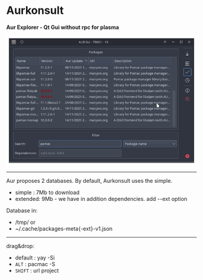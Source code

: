 # Aurkonsult

**Aur Explorer - Qt Gui without rpc for plasma**

![alt screen](./images/screenshot.png)

---

Aur proposes 2 databases. By default, Aurkonsult uses the simple.

 * simple : 7Mb to download
 * extended: 9Mb - we have in addition dependencies. add --ext option

Database in:

 * /tmp/ or
 * ~/.cache/packages-meta{-ext}-v1.json

---

drag&drop:

 - default : yay -Si
 - `ALT` : pacmac -S
 - `SHIFT` : url project